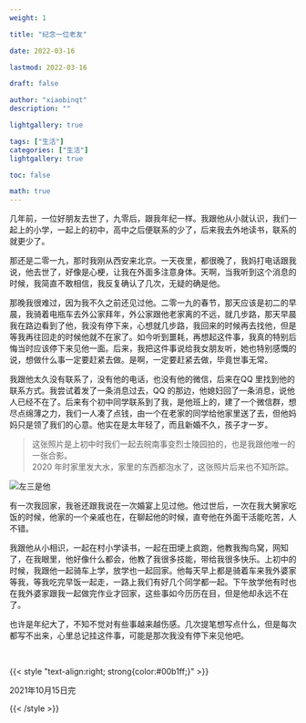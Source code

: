 ```yaml
---
weight: 1

title: "纪念一位老友"

date: 2022-03-16

lastmod: 2022-03-16

draft: false

author: "xiaobinqt"
description: ""

lightgallery: true

tags: ["生活"]
categories: ["生活"]
lightgallery: true

toc: false

math: true
---
```



几年前，一位好朋友去世了，九零后，跟我年纪一样。我跟他从小就认识，我们一起上的小学，一起上的初中，高中之后便联系的少了，后来我去外地读书，联系的就更少了。

那还是二零一九，那时我刚从西安来北京。一天夜里，都很晚了，我妈打电话跟我说，他去世了，好像是心梗，让我在外面多注意身体。天啊，当我听到这个消息的时候，我简直不敢相信，我反复确认了几次，无疑的确是他。

那晚我很难过，因为我不久之前还见过他。二零一九的春节，那天应该是初二的早晨，我骑着电瓶车去外公家拜年，外公家跟他老家离的不远，就几步路，那天早晨我在路边看到了他，我没有停下来，心想就几步路，我回来的时候再去找他，但是等我再往回走的时候他就不在家了。如今听到噩耗，再想起这件事，我真的特别后悔当时应该停下来见他一面。后来，我把这件事说给我女朋友听，她也特别感慨的说，想做什么事一定要赶紧去做。是啊，一定要赶紧去做，毕竟世事无常。

我跟他太久没有联系了，没有他的电话，也没有他的微信，后来在QQ 里找到他的联系方式。我尝试着发了一条消息过去，QQ 的那边，他媳妇回了一条消息，说他人已经不在了。后来有个初中同学联系到了我，是他班上的，建了一个微信群，想尽点绵薄之力，我们一人凑了点钱，由一个在老家的同学给他家里送了去，但他妈妈只是领了我们的心意。他实在是太年轻了，而且新婚不久，孩子才一岁。

> 这张照片是上初中时我们一起去皖南事变烈士陵园拍的，也是我跟他唯一的一张合影。
> <br>2020 年时家里发大水，家里的东西都泡水了，这张照片后来也不知所踪。

![](https://cdn.xiaobinqt.cn/xiaobinqt.io/20220319/e2f71ad4eb9f47b5a2d753c8686271a6.jpg?imageView2/0/interlace/1/q/50|imageslim '左三是他')

有一次我回家，我爸还跟我说在一次婚宴上见过他。他过世后，一次在我大舅家吃饭的时候，他家的一个亲戚也在，在聊起他的时候，直夸他在外面干活能吃苦，人不错。

我跟他从小相识，一起在村小学读书，一起在田埂上疯跑，他教我掏鸟窝，网知了，在我眼里，他好像什么都会，他教了我很多技能，带给我很多快乐。上初中的时候，我跟他一起骑车上学，放学也一起回家。他每天早上都是骑着车来我外婆家等我，等我吃完早饭一起走，一路上我们有好几个同学都一起。下午放学他有时也在我外婆家跟我一起做完作业才回家，这些事如今历历在目，但是他却永远不在了。

也许是年纪大了，不知不觉对有些事越来越伤感。几次提笔想写点什么，但是每次都写不出来，心里总记挂这件事，可能是那次我没有停下来见他吧。

<br>

{{< style "text-align:right; strong{color:#00b1ff;}" >}}

2021年10月15日完

{{< /style >}}



